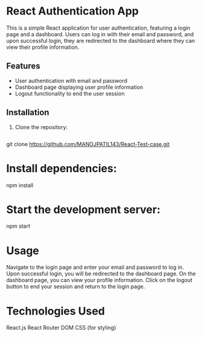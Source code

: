 # React Authentication App

This is a simple React application for user authentication, featuring a login page and a dashboard. Users can log in with their email and password, and upon successful login, they are redirected to the dashboard where they can view their profile information.

## Features

- User authentication with email and password
- Dashboard page displaying user profile information
- Logout functionality to end the user session

## Installation

1. Clone the repository:

   ```bash
 git clone https://github.com/MANOJPATIL143/React-Test-case.git

# Install dependencies:
npm install

# Start the development server:
npm start

 # Usage
Navigate to the login page and enter your email and password to log in.
Upon successful login, you will be redirected to the dashboard page.
On the dashboard page, you can view your profile information.
Click on the logout button to end your session and return to the login page.

# Technologies Used
React.js
React Router DOM
CSS (for styling)
